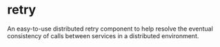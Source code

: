 # retry
An easy-to-use distributed retry component to help resolve the eventual consistency of calls between services in a distributed environment.
